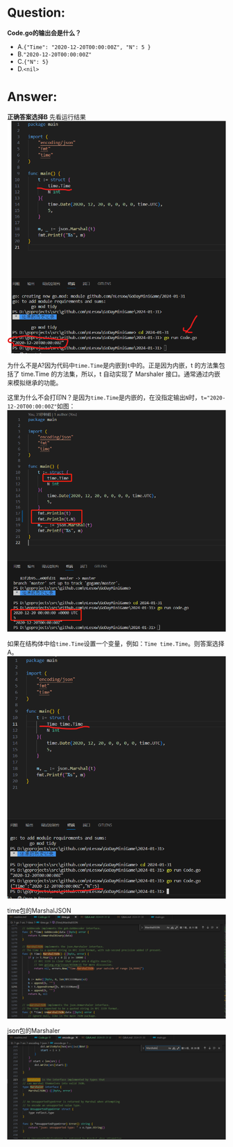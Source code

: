 # Question:
**Code.go的输出会是什么？**
- A.`{"Time": "2020-12-20T00:00:00Z", "N": 5 }`
- B.`"2020-12-20T00:00:00Z"`
- C.`{"N": 5}`
- D.`<nil>`



# Answer:
**正确答案选择B**
先看运行结果
![运行结果1](./1.png)

为什么不是A?因为代码中`time.Time`是内嵌到`t`中的。正是因为内嵌，t 的方法集包括了 time.Time 的方法集，所以，t 自动实现了 Marshaler 接口。通常通过内嵌来模拟继承的功能。

这里为什么不会打印N？是因为`time.Time`是内嵌的，在没指定输出`N`时，`t="2020-12-20T00:00:00Z"`如图：
![运行结果3](./5.jpg)

如果在结构体中给`time.Time`设置一个变量，例如：`Time time.Time`。则答案选择A。
![运行结果2](./2.png)

time包的MarshalJSON
![MashalJSON](./3.png)

json包的Marshaler
![Marshaler](./4.png)